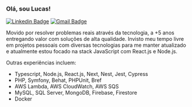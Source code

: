 ### Olá, sou Lucas!

[![Linkedin Badge](https://img.shields.io/badge/-LinkedIn-blue?style=flat-square&logo=Linkedin&logoColor=white&link=https://www.linkedin.com/in/ouluka/)](https://www.linkedin.com/in/ouluka/)
[![Gmail Badge](https://img.shields.io/badge/-Gmail-c14438?style=flat-square&logo=Gmail&logoColor=white)](mailto:lfaria.gouvea@gmail.com)

Movido por resolver problemas reais através da tecnologia, a +5 anos entregando valor com soluções de alta qualidade.
Invisto meu tempo livre em projetos pessoais com diversas tecnologias para me manter atualizado e atualmente estou focado na stack JavaScript com React.js e Node.js.

Outras experiências incluem:
- Typescript, Node.js, React.js, Next, Nest, Jest, Cypress
- PHP, Symfony, Behat, PHPUnit, Bref
- AWS Lambda, AWS CloudWatch, AWS SQS
- MySQL, SQL Server, MongoDB, Firebase, Firestore
- Docker
